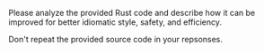 Please analyze the provided Rust code and describe how it can be improved for better idiomatic style, safety, and efficiency.

Don't repeat the provided source code in your repsonses.
